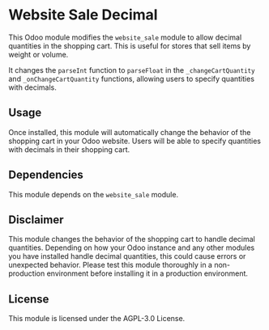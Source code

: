 # Website Sale Decimal

This Odoo module modifies the `website_sale` module to allow decimal quantities in the shopping cart. This is useful for stores that sell items by weight or volume.

It changes the `parseInt` function to `parseFloat` in the `_changeCartQuantity` and `_onChangeCartQuantity` functions, allowing users to specify quantities with decimals.

## Usage

Once installed, this module will automatically change the behavior of the shopping cart in your Odoo website. Users will be able to specify quantities with decimals in their shopping cart.

## Dependencies

This module depends on the `website_sale` module.

## Disclaimer

This module changes the behavior of the shopping cart to handle decimal quantities. Depending on how your Odoo instance and any other modules you have installed handle decimal quantities, this could cause errors or unexpected behavior. Please test this module thoroughly in a non-production environment before installing it in a production environment.

## License

This module is licensed under the AGPL-3.0 License.

